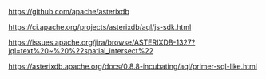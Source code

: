 https://github.com/apache/asterixdb

https://ci.apache.org/projects/asterixdb/aql/js-sdk.html

https://issues.apache.org/jira/browse/ASTERIXDB-1327?jql=text%20~%20%22spatial_intersect%22

https://asterixdb.apache.org/docs/0.8.8-incubating/aql/primer-sql-like.html
